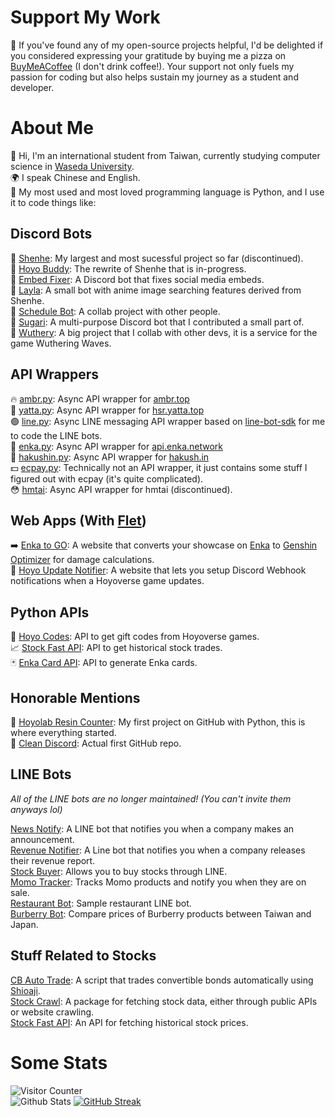 # Support My Work
🍕 If you've found any of my open-source projects helpful, I'd be delighted if you considered expressing your gratitude by buying me a pizza on [BuyMeACoffee](https://buymeacoffee.com/seria) (I don't drink coffee!). Your support not only fuels my passion for coding but also helps sustain my journey as a student and developer.

# About Me
👋 Hi, I'm an international student from Taiwan, currently studying computer science in [Waseda University](https://www.waseda.jp/top/en/).  
🌍 I speak Chinese and English.  
🐍 My most used and most loved programming language is Python, and I use it to code things like:  

## Discord Bots
🦢 [Shenhe](https://github.com/seriaati/shenhe_bot): My largest and most sucessful project so far (discontinued).  
🚧 [Hoyo Buddy](https://github.com/seriaati/hoyo-buddy): The rewrite of Shenhe that is in-progress.  
🔧 [Embed Fixer](https://github.com/seriaati/embed-fixer): A Discord bot that fixes social media embeds.  
💙 [Layla](https://github.com/seriaati/layla): A small bot with anime image searching features derived from Shenhe.  
📅 [Schedule Bot](https://github.com/seriaati/ScheduleBot): A collab project with other people.  
🛝 [Sugari](https://github.com/Sugari-Bot): A multi-purpose Discord bot that I contributed a small part of.  
🖤 [Wuthery](https://github.com/Wuthery): A big project that I collab with other devs, it is a service for the game Wuthering Waves.  

## API Wrappers
🔥 [ambr.py](https://github.com/seriaati/ambr): Async API wrapper for [ambr.top](https://ambr.top/)  
🌸 [yatta.py](https://github.com/seriaati/yatta): Async API wrapper for [hsr.yatta.top](https://hsr.yatta.top/)  
🟢 [line.py](https://github.com/seriaati/line.py): Async LINE messaging API wrapper based on [line-bot-sdk](https://github.com/line/line-bot-sdk-python) for me to code the LINE bots.  
🔼 [enka.py](https://github.com/seriaati/enka-py): Async API wrapper for [api.enka.network](http://api.enka.network/)  
👺 [hakushin.py](https://github.com/seriaati/hakushin-py): Async API wrapper for [hakush.in](https://hakush.in)  
💵 [ecpay.py](https://github.com/seriaati/ecpay.py): Technically not an API wrapper, it just contains some stuff I figured out with ecpay (it's quite complicated).  
😳 [hmtai](https://github.com/seriaati/hmtai_async): Async API wrapper for hmtai (discontinued).  

## Web Apps (With [Flet](https://github.com/flet-dev/flet))
➡️ [Enka to GO](https://github.com/seriaati/enka-to-go): A website that converts your showcase on [Enka](https://enka.network/) to [Genshin Optimizer](https://frzyc.github.io/genshin-optimizer/#/) for damage calculations.  
🔔 [Hoyo Update Notifier](https://github.com/seriaati/hoyo-update-notifier): A website that lets you setup Discord Webhook notifications when a Hoyoverse game updates.

## Python APIs
🎁 [Hoyo Codes](https://github.com/seriaati/hoyo-codes): API to get gift codes from Hoyoverse games.  
📈 [Stock Fast API](https://github.com/seriaati/stock_fast_api): API to get historical stock trades.  
🃏 [Enka Card API](https://github.com/seriaati/enka-card-api): API to generate Enka cards.

## Honorable Mentions
🌙 [Hoyolab Resin Counter](https://github.com/seriaati/hoyolab-resin-counter): My first project on GitHub with Python, this is where everything started.  
🧹 [Clean Discord](https://github.com/seriaati/cleandiscord): Actual first GitHub repo.

## LINE Bots
*All of the LINE bots are no longer maintained! (You can't invite them anyways lol)*  
  
[News Notify](https://github.com/chatmind-studio/news-notify): A LINE bot that notifies you when a company makes an announcement.  
[Revenue Notifier](https://github.com/chatmind-studio/company-revenue-notifier): A Line bot that notifies you when a company releases their revenue report.  
[Stock Buyer](https://github.com/chatmind-studio/stock-buyer): Allows you to buy stocks through LINE.  
[Momo Tracker](https://github.com/chatmind-studio/momo-tracker): Tracks Momo products and notify you when they are on sale.  
[Restaurant Bot](https://github.com/chatmind-studio/RestaurantBot): Sample restaurant LINE bot.  
[Burberry Bot](https://github.com/chatmind-studio/BurberryLineBot): Compare prices of Burberry products between Taiwan and Japan.

## Stuff Related to Stocks
[CB Auto Trade](https://github.com/seriaati/cb-auto-trade): A script that trades convertible bonds automatically using [Shioaji](https://github.com/Sinotrade/Shioaji).  
[Stock Crawl](https://github.com/seriaati/stock_crawl): A package for fetching stock data, either through public APIs or website crawling.  
[Stock Fast API](https://github.com/seriaati/stock_fast_api): An API for fetching historical stock prices.  

# Some Stats
![Visitor Counter](https://komarev.com/ghpvc/?username=seriaati)  
![Github Stats](https://github-readme-stats.vercel.app/api?username=seriaati&show_icons=true&theme=dark)
[![GitHub Streak](https://streak-stats.demolab.com/?user=seriaati&theme=dark)](https://git.io/streak-stats)
